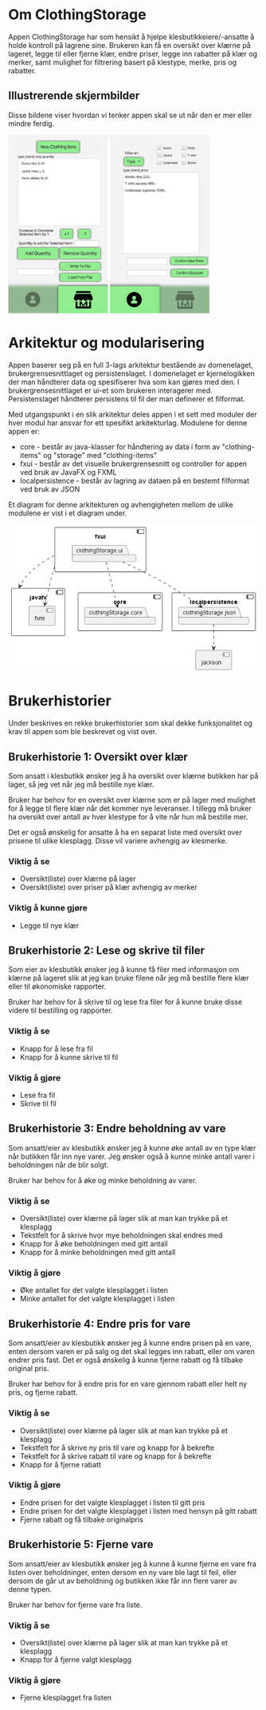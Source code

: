 # Om ClothingStorage

Appen ClothingStorage har som hensikt å hjelpe klesbutikkeiere/-ansatte å holde kontroll på lagrene sine. Brukeren kan få en oversikt over klærne på lageret, legge til eller fjerne klær, endre priser, legge inn rabatter på klær og merker, samt mulighet for filtrering basert på klestype, merke, pris og rabatter.

## Illustrerende skjermbilder
Disse bildene viser hvordan vi tenker appen skal se ut når den er mer eller mindre ferdig.

<img src="images/profilepage.png" width="200"> <img src="images/marketpage.png" width="200">

# Arkitektur og modularisering

Appen baserer seg på en full 3-lags arkitektur bestående av domenelaget, brukergrensesnittlaget og persistenslaget. I domenelaget er kjernelogikken der man håndterer data og spesifiserer hva som kan gjøres med den. I brukergrensesnittlaget er ui-et som brukeren interagerer med. Persistenslaget håndterer persistens til fil der man definerer et filformat.

Med utgangspunkt i en slik arkitektur deles appen i et sett med moduler der hver modul har ansvar for ett spesifikt arkitekturlag. Modulene for denne appen er:

- core - består av java-klasser for håndtering av data i form av "clothing-items" og "storage" med "clothing-items"
- fxui - består av det visuelle brukergrensesnitt og controller for appen ved bruk av JavaFX og FXML
- localpersistence - består av lagring av dataen på en bestemt filformat ved bruk av JSON

Et diagram for denne arkitekturen og avhengigheten mellom de ulike modulene er vist i et diagram under.

<img src="images/architecture.png" width="500">

# Brukerhistorier

Under beskrives en rekke brukerhistorier som skal dekke funksjonalitet og krav til appen som ble beskrevet og vist over.

## Brukerhistorie 1: Oversikt over klær
Som ansatt i klesbutikk ønsker jeg å ha oversikt over klærne butikken har på lager, så jeg vet når jeg må bestille nye klær.

Bruker har behov for en oversikt over klærne som er på lager med mulighet for å legge til flere klær når det kommer nye leveranser. I tillegg må bruker ha oversikt over antall av hver klestype for å vite når hun må bestille mer.

Det er også ønskelig for ansatte å ha en separat liste med oversikt over prisene til ulike klesplagg. Disse vil variere avhengig av klesmerke.

### Viktig å se
- Oversikt(liste) over klærne på lager
- Oversikt(liste) over priser på klær avhengig av merker

### Viktig å kunne gjøre
- Legge til nye klær

## Brukerhistorie 2: Lese og skrive til filer
Som eier av klesbutikk ønsker jeg å kunne få filer med informasjon om klærne på lageret slik at jeg kan bruke filene når jeg må bestille flere klær eller til økonomiske rapporter.

Bruker har behov for å skrive til og lese fra filer for å kunne bruke disse videre til bestilling og rapporter.

### Viktig å se
- Knapp for å lese fra fil
- Knapp for å kunne skrive til fil

### Viktig å gjøre
- Lese fra fil
- Skrive til fil

## Brukerhistorie 3: Endre beholdning av vare
Som ansatt/eier av klesbutikk ønsker jeg å kunne øke antall av en type klær når butikken får inn nye varer. Jeg ønsker også å kunne minke antall varer i beholdningen når de blir solgt.

Bruker har behov for å øke og minke beholdning av varer.

### Viktig å se
- Oversikt(liste) over klærne på lager slik at man kan trykke på et klesplagg
- Tekstfelt for å skrive hvor mye beholdningen skal endres med
- Knapp for å øke beholdningen med gitt antall
- Knapp for å minke beholdningen med gitt antall

### Viktig å gjøre
- Øke antallet for det valgte klesplagget i listen
- Minke antallet for det valgte klesplagget i listen

## Brukerhistorie 4: Endre pris for vare
Som ansatt/eier av klesbutikk ønsker jeg å kunne endre prisen på en vare, enten dersom varen er på salg og det skal legges inn rabatt, eller om varen endrer pris fast. Det er også ønskelig å kunne fjerne rabatt og få tilbake original pris.

Bruker har behov for å endre pris for en vare gjennom rabatt eller helt ny pris, og fjerne rabatt.

### Viktig å se
- Oversikt(liste) over klærne på lager slik at man kan trykke på et klesplagg
- Tekstfelt for å skrive ny pris til vare og knapp for å bekrefte
- Tekstfelt for å skrive rabatt til vare og knapp for å bekrefte
- Knapp for å fjerne rabatt

### Viktig å gjøre
- Endre prisen for det valgte klesplagget i listen til gitt pris
- Endre prisen for det valgte klesplagget i listen med hensyn på gitt rabatt
- Fjerne rabatt og få tilbake originalpris

## Brukerhistorie 5: Fjerne vare
Som ansatt/eier av klesbutikk ønsker jeg å kunne å kunne fjerne en vare fra listen over beholdninger, enten dersom en ny vare ble lagt til feil, eller dersom de går ut av beholdning og butikken ikke får inn flere varer av denne typen.

Bruker har behov for fjerne vare fra liste.

### Viktig å se
- Oversikt(liste) over klærne på lager slik at man kan trykke på et klesplagg
- Knapp for å fjerne valgt klesplagg

### Viktig å gjøre
- Fjerne klesplagget fra listen

